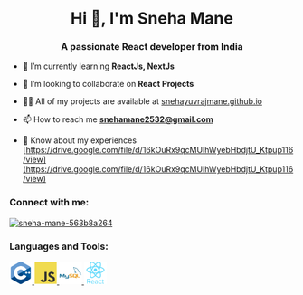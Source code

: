 <h1 align="center">Hi 👋, I'm Sneha Mane</h1>
<h3 align="center">A passionate React developer from India</h3>

- 🌱 I’m currently learning **ReactJs, NextJs**

- 👯 I’m looking to collaborate on **React Projects**

- 👨‍💻 All of my projects are available at [snehayuvrajmane.github.io](snehayuvrajmane.github.io)

- 📫 How to reach me **snehamane2532@gmail.com**

- 📄 Know about my experiences [https://drive.google.com/file/d/16kOuRx9qcMUlhWyebHbdjtU_Ktpup116/view](https://drive.google.com/file/d/16kOuRx9qcMUlhWyebHbdjtU_Ktpup116/view)

<h3 align="left">Connect with me:</h3>
<p align="left">
<a href="https://linkedin.com/in/sneha-mane-563b8a264" target="blank"><img align="center" src="https://raw.githubusercontent.com/rahuldkjain/github-profile-readme-generator/master/src/images/icons/Social/linked-in-alt.svg" alt="sneha-mane-563b8a264" height="30" width="40" /></a>
</p>

<h3 align="left">Languages and Tools:</h3>
<p align="left"> <a href="https://www.w3schools.com/cpp/" target="_blank" rel="noreferrer"> <img src="https://raw.githubusercontent.com/devicons/devicon/master/icons/cplusplus/cplusplus-original.svg" alt="cplusplus" width="40" height="40"/> </a> <a href="https://developer.mozilla.org/en-US/docs/Web/JavaScript" target="_blank" rel="noreferrer"> <img src="https://raw.githubusercontent.com/devicons/devicon/master/icons/javascript/javascript-original.svg" alt="javascript" width="40" height="40"/> </a> <a href="https://www.mysql.com/" target="_blank" rel="noreferrer"> <img src="https://raw.githubusercontent.com/devicons/devicon/master/icons/mysql/mysql-original-wordmark.svg" alt="mysql" width="40" height="40"/> </a> <a href="https://reactjs.org/" target="_blank" rel="noreferrer"> <img src="https://raw.githubusercontent.com/devicons/devicon/master/icons/react/react-original-wordmark.svg" alt="react" width="40" height="40"/> </a> </p>

